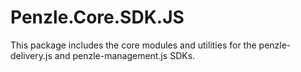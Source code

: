 # Penzle.Core.SDK.JS 
This package includes the core modules and utilities for the penzle-delivery.js and penzle-management.js SDKs.
